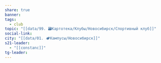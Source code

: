 ```yaml
---
share: true
banner: 
tags:
  - club
topic: "[[data/99. 🗃️Картотека/Клубы/Новосибирск/Спортивный клуб]]"
social-link: 
city: "[[data/01. 🏕️Кампусы/Новосибирск]]"
s21-leader:
  - "[[constanc]]"
tg-leader: 
---
```


